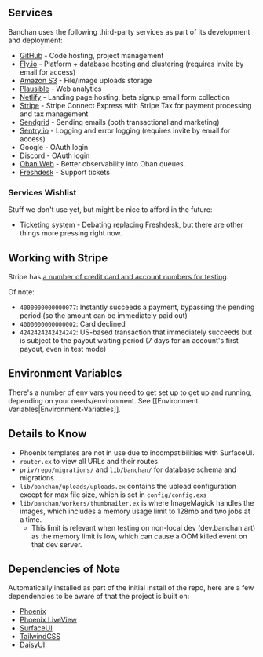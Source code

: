 ## Services

Banchan uses the following third-party services as part of its development and deployment:

* [GitHub](https://github.com/BanchanArt) - Code hosting, project management
* [Fly.io](https://fly.io) - Platform + database hosting and clustering (requires invite by email for access)
* [Amazon S3](https://aws.amazon.com/s3/) - File/image uploads storage
* [Plausible](https://plausible.io/) - Web analytics
* [Netlify](https://netlify.com) - Landing page hosting, beta signup email form collection
* [Stripe](https://stripe.com/connect) - Stripe Connect Express with Stripe Tax for payment processing and tax management
* [Sendgrid](https://sendgrid.com/) - Sending emails (both transactional and marketing)
* [Sentry.io](https://sentry.io/) - Logging and error logging (requires invite by email for access)
* Google - OAuth login
* Discord - OAuth login
* [Oban Web](https://getoban.pro/) - Better observability into Oban queues. 
* [Freshdesk](https://www.freshdesk.com/) - Support tickets


### Services Wishlist

Stuff we don't use yet, but might be nice to afford in the future:

* Ticketing system - Debating replacing Freshdesk, but there are other things more pressing right now.


## Working with Stripe

Stripe has [a number of credit card and account numbers for testing](https://stripe.com/docs/testing).

Of note:

* `4000000000000077`: Instantly succeeds a payment, bypassing the pending period (so the amount can be immediately paid out)
* `4000000000000002`: Card declined
* `4242424242424242`: US-based transaction that immediately succeeds but is subject to the payout waiting period (7 days for an account's first payout, even in test mode)

## Environment Variables

There's a number of env vars you need to get set up to get up and running, depending on your needs/environment. See [[Environment Variables|Environment-Variables]].

## Details to Know 

- Phoenix templates are not in use due to incompatibilities with SurfaceUI.
- `router.ex` to view all URLs and their routes
- `priv/repo/migrations/` and `lib/banchan/` for database schema and migrations
- `lib/banchan/uploads/uploads.ex` contains the upload configuration except for max file size, which is set in `config/config.exs`
- `lib/banchan/workers/thumbnailer.ex` is where ImageMagick handles the images, which includes a memory usage limit to 128mb and two jobs at a time. 
  - This limit is relevant when testing on non-local dev (dev.banchan.art) as the memory limit is low, which can cause a OOM killed event on that dev server.

## Dependencies of Note

Automatically installed as part of the initial install of the repo, here are a few dependencies to be aware of that the project is built on:

- [Phoenix](https://www.phoenixframework.org/)
- [Phoenix LiveView](https://hexdocs.pm/phoenix_live_view)
- [SurfaceUI](https://surface-ui.org/)
- [TailwindCSS](https://tailwindcss.com/)
- [DaisyUI](https://daisyui.com)
